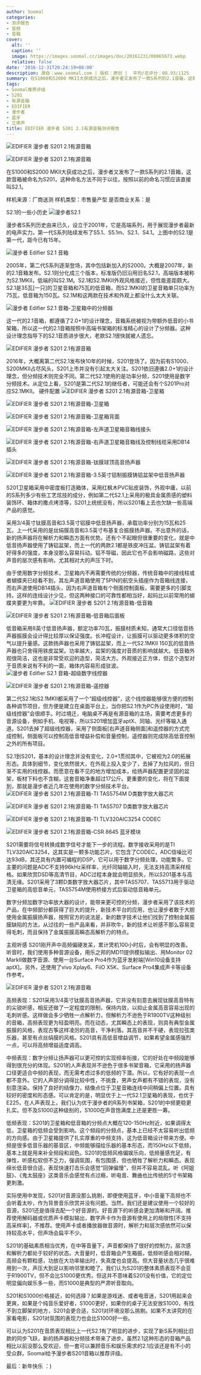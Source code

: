 ```yaml
---
author: Soomal
categories:
- 测评报告
- 音频
- 音箱
cover:
  alt: ''
  caption: ''
  image: https://images.soomal.cc/images/doc/20161231/00065673.webp
  relative: false
date: '2016-12-31T20:24:19+08:00'
description: 源自：www.soomal.com | 版权：原创 |  平均/总评分：08.93/1125
summary: 在S1000和S2000 MKII大获成功之后，漫步者又发布了一款S系列的2.1音箱，这款音箱被命名为S201，这种命名方法不同于以往，按照以前的命名习惯应该直接叫S2.1。
tags:
- Soomal推荐评级
- S201
- 有源音箱
- EDIFIER
- 漫步者
- 蓝牙
- 立体声
title: EDIFIER 漫步者 S201 2.1有源音箱测评报告
---
```


![EDIFIER 漫步者 S201 2.1有源音箱](https://images.soomal.cc/images/doc/20161217/00065163_01.webp)



![EDIFIER 漫步者 S201 2.1有源音箱](https://images.soomal.cc/images/doc/20161217/00065164_01.webp)



在S1000和S2000 MKII大获成功之后，漫步者又发布了一款S系列的2.1音箱，这款音箱被命名为S201，这种命名方法不同于以往，按照以前的命名习惯应该直接叫S2.1。


样机来源：厂商送测
样机类型：市售量产型
是否商业关系：是

S2.1的一些小历史
![漫步者S2.1](https://images.soomal.cc/images/doc/20090611/00002085.webp)




漫步者S系列历史由来已久，设立于2001年，它是高端系列，用于展现漫步者最新的电声实力。第一代S系列陆续发布了S5.1、S5.1m、S2.1、S4.1。上图中的S2.1是第一代，距今已有15年。

![漫步者 Edifier S2.1 音箱](https://images.soomal.cc/images/doc/20091007/00002849.webp)




2005年，第二代S系列逐渐登场，其中包括新加入的S2000。大概是2007年，新的2.1音箱发布。S2.1则分化成三个版本，标准版仍旧沿用旧名S2.1，高端版本被称为S2.1MKII，低端的叫S2.1M。S2.1和S2.1MKII外观风格接近，但性能差距颇大。S2.1是35瓦[一只]的卫星音箱和75瓦的低音箱，而S2.1MKII的卫星音箱单只功率为75瓦，低音箱为150瓦。S2.1M和这两款在技术和外观上都没什么太大关联。

![漫步者 Edifier S2.1 音箱-卫星箱中的分频器](https://images.soomal.cc/images/doc/20091007/00002873.webp)




这一代的2.1音箱，都遵循了2.0+1的设计理念，音箱系统被视为带额外低音的小书架箱，所以这一代的2.1音箱按照中高端书架箱的标准精心的设计了分频器。这种设计理念指导下的S2.1音质进步很大，老款S2.1很快就被人遗忘。

![EDIFIER 漫步者 S201 2.1有源音箱](https://images.soomal.cc/images/doc/20161217/00065166.webp)




2016年，大概离第二代S2.1发布快10年的时候，S201登场了。因为前有S1000、S200MKII占尽风头，S201上市并没有引起太大关注。S201依旧遵循2.0+1的设计理念，但分频技术则完全不同。第二代S2.1使用的是功率分频，S201使用是数字分频技术。从定位上看，S201是第二代S2.1的继任者，可能还会有个S201Pro对应S2.1MKII。
硬件配置
![EDIFIER 漫步者 S201 2.1有源音箱-卫星箱](https://images.soomal.cc/images/doc/20161217/00065170.webp)




![EDIFIER 漫步者 S201 2.1有源音箱-卫星箱](https://images.soomal.cc/images/doc/20161217/00065171_01.webp)




![EDIFIER 漫步者 S201 2.1有源音箱-卫星箱背面](https://images.soomal.cc/images/doc/20161217/00065172_01.webp)




![EDIFIER 漫步者 S201 2.1有源音箱-左声道卫星箱音箱线接头](https://images.soomal.cc/images/doc/20161217/00065175_01.webp)




![EDIFIER 漫步者 S201 2.1有源音箱-右声道卫星箱音箱线及控制线缆采用DB14插头](https://images.soomal.cc/images/doc/20161217/00065177_01.webp)




![EDIFIER 漫步者 S201 2.1有源音箱-钛膜球顶高音扬声器](https://images.soomal.cc/images/doc/20161217/00065179_01.webp)




![EDIFIER 漫步者 S201 2.1有源音箱-3.5英寸铝制振膜铸铝盆架中低音扬声器](https://images.soomal.cc/images/doc/20161217/00065181_01.webp)




S201卫星箱采用中密度板打造箱体，采用红枫木PVC贴皮装饰，外观中庸，以前的S系列多少有些工艺炫技的成分，例如第二代S2.1上采用的极具金属质感的塑料装饰环、箱体的撒点烤漆等，S201上统统没有，所以S201看上去也欠缺一些高端产品的感觉。

采用3/4英寸钛膜高音和3.5英寸铝膜中低音扬声器，承载功率分别为15瓦和25瓦，上一代采用的是丝绢膜高音和3.5英寸布基复合振膜扬声器。不出意外的话，新的扬声器将在解析力和瞬态方面有优势。还有个不起眼但很重要的变化，就是中低音扬声器使用了铸铝盆架，而上一代的两款2.1都是铁皮冲压盆。铸铝盆架有着好得多的强度，本身没那么容易抖动。铝不导磁，因此它也不会影响磁路，这些对声音的层次感有影响，尤其相对大的声压下时。

由于使用数字分频技术，卫星箱内不再需要传统的分频器，传统音箱中的接线柱或者蝴蝶夹已经看不到，其左声道音箱使用了5PIN的航空头插座作为音箱线连接，而右声道使用DB14插头，因为右声道音箱有个侧面控制面板，需要更多的引脚支持。这样的连线设计少见，但这两种接口的可靠性都相当好，起码比以前常用的蝴蝶夹要更为牢靠。
![EDIFIER 漫步者 S201 2.1有源音箱-低音箱](https://images.soomal.cc/images/doc/20161217/00065167_01.webp)




![EDIFIER 漫步者 S201 2.1有源音箱-低音箱后面板](https://images.soomal.cc/images/doc/20161217/00065169_01.webp)




低音箱采用8英寸低音扬声器，额定功率70瓦，振膜材质未知，通常大口径低音扬声器振膜会设计得比较厚以保证强度。长冲程设计，让振膜可以驱动更多体积的空气以提升量感。这款扬声器也采用了铸铝盆架，而上一代S2.1MKII 150瓦的低音扬声器也只舍得用铁皮盆架。功率越大，盆架的强度对音质的影响就越大。低音箱外观很简洁，这也是非常受欢迎的造型，简洁大方。外观接近正方体，但这个造型对于音质来说有不利的一面，箱体内容易形成驻波。
![漫步者 Edifier S2.1 音箱-超级数字线控器](https://images.soomal.cc/images/doc/20091007/00002874_01.webp)




![EDIFIER 漫步者 S201 2.1有源音箱-遥控器](https://images.soomal.cc/images/doc/20161217/00065184_01.webp)




第二代S2.1和S2.1MKII都采用了一个“超级线控器”，这个线控器能够很方便的控制各种调节项目，但方便是建立在桌面平台上，当你把S2.1作为PC外设使用时，“超级线控器”会很顺手。时过境迁，电脑桌不再是有源音箱的主场，需要考虑更多的音源设备，例如手机、电视等，所以S201增加蓝牙aptX、同轴、光纤等输入通道。S201去掉了超级线控器，采用了侧面板[右声道音箱侧面]和遥控器的方式完成控制，侧面板可以控制高低音增益补偿和音量控制，遥控器则完成除高低音控制之外的所有项目。

S2.1到S201，基本的设计理念并没有变化，2.0+1贯彻其中，它被视为2.0的拓展形态。具体到细节，变化依然很大，在外观上投入变少了，去掉了为拉风的，但日渐不实用的线控器。而愿意在看不见的地方增加成本，给扬声器配置更坚固的盆架，板材下料也不含糊，这套音箱净重超过17公斤。更重要的变化，将在下面提到，那就是漫步者近几年在使用的数字分频技术平台。
![EDIFIER 漫步者 S201 2.1有源音箱-TI TAS5754M D类数字放大器芯片](https://images.soomal.cc/images/doc/20161217/00065195_01.webp)




![EDIFIER 漫步者 S201 2.1有源音箱-TI TAS5707 D类数字放大器芯片](https://images.soomal.cc/images/doc/20161217/00065196_01.webp)




![EDIFIER 漫步者 S201 2.1有源音箱-TI TLV320AIC3254 CODEC](https://images.soomal.cc/images/doc/20161217/00065191_01.webp)




![EDIFIER 漫步者 S201 2.1有源音箱-CSR 8645 蓝牙模块](https://images.soomal.cc/images/doc/20161217/00065194_01.webp)




S201需要将信号转换成数字信号才能下一步的流程。数字接收采用的是TI TLV320AIC3254，这其实是一颗多功能芯片。它包含了CODEC，ADC信噪比可达93dB，其还具有内置可编程的DSP，它可以用于数字分频处理，功能繁多。它主要的问题是ADC不支持96kHz采样率，光纤同轴输入时，无法支持高清采样规格。如果欣赏DSD等高清节目，ADC过程本身就会明显损失，所以S201基本与高清无缘。S201采用了3颗D类数字放大器芯片，其中TAS5707、TAS5713用于驱动卫星箱的高低音单元，TAS5754M使用桥接方式后驱动低音箱单元。

数字分频加数字功率放大器的设计，能带来更可控的分频，漫步者采用了该技术的产品，在中频部分都获得了巨大的提升，新技术平台的应用，也让漫步者敢于大胆使用金属振膜扬声器，按照官方的说法是，新的数字技术让他们找到了控制金属振膜缺陷的方法，从过往的一些产品来看，并非吹牛，新的技术让听感不那么容易变得毛刺，而且保持了金属振膜高瞬态高解析力的特点。

主观听感
S201刚开声中高频偏硬发呆，累计煲机100小时后，会有明显的改善。听音时，我们使用多种音源设备，用乐之邦的MD11提供模拟输出、用Monitor 02 MarkII做数字音源、使用一台Surface Pro4作为蓝牙发射端[Win10设备支持aptX]。另外，还使用了vivo Xplay6、FiiO X5K、Surface Pro4集成声卡等设备作参考。

![EDIFIER 漫步者 S201 2.1有源音箱](https://images.soomal.cc/images/doc/20161217/00065166.webp)




高频表现：S201采用3/4英寸钛膜高音扬声器，它并没有刻意去展现钛膜高音特有的尖锐听感，相反还做了一定程度的限制，保持内敛，以抑止金属高音容易出现的毛刺听感。这样做会多少牺牲一点解析力，但解析力不逊色于R1900TV这种级别的音箱，高频表现更为轻盈明亮。而在动态，尤其瞬态上的表现，则具有典型金属振膜的风格，表现古筝这样凌厉的高音，干净利落。其高音并不干硬，表现拉弦类乐器，甚至有点丝绢膜的风格。S201具有高低音增益调节，如果希望金属感强烈一点，可以将高频增益适度调高。

中频表现：数字分频让扬声器可以更可控的实现频率衔接，它的好处在中频段能够得到很充分的体现。S201的人声表现并不逊色于很多书架音箱，它采用的扬声器口径更适合中频的表现，而无需考虑过多的低频的下潜。所以，它有好的表现一点都不意外。它的人声部分调得比较中性，不挑食，男声女声都有不错的表现，没有刻意渲染。保持了良好的结像力，结像点位于卫星音箱连线中间稍偏上位置。具有较好的密度和形态感。可以肯定的是，明显优于上一代S2.1卫星箱的表现，也优于E225，在人声表现上，我们认为优于漫步者的R系列书架箱，S201的中频更稳更扎实。但不及S1000这种级别的，S1000在声音饱满度上还是更胜一筹。

低频表现：S201的卫星箱和低音箱的分频点大概在120-150Hz附近，如果调得太低，卫星箱的低频会受到影响。这个频段的分频点，基本上已经不太容易听出低频的方向感。由于卫星箱提供了扎实厚重的中频支持，这为低音箱设计带来方便。中频是很多低音乐器的基音区，中频能够描绘乐器的基本形态，而150Hz以下低频，基本上就是用来补全频段和润色。S201的低频风格偏娱乐向，低频量感充足，有弹性，听感松软但不乏力，强调氛围，有包围感，但也牺牲了解析力和瞬态。表现绵长低音很合适，表现快速打击乐会感觉“回弹偏慢”，但并不容易混乱。听《阿姐鼓》、《鬼太鼓座》这类音乐会感觉有点过瘾，听电音、舞曲也比传统的5寸书架箱更刺激。

实际使用中发现，S201对音源没那么挑剔，即便使用蓝牙，中小音量下高频也不会听着太吵，作为背景音乐欣赏并没有问题。当然，我们还是建议使用一个较好的音源，S201还是值得去配一个好音源的。好音源下的听感会更加清晰和开阔。推荐使用解码器或优质声卡模拟输出，数字声卡作为音源有使用上的局限性[不支持高采样率]，不推荐。使用声卡或者播放器做音源时，解析力和层次感依然可以保持较高水平，但声场会扁平不少。

S201的基础素质相当优秀，在中等音量下，声音都保持了很好的控制力，层次感和解析力都处于较好的状态。大音量时，低音箱会产生箱振，低频听感会相对糊，高频会有颗粒感，功放在大功率输出时，失真度也会提高。但大音量状态几乎很难用到一次，声压大到足以影响邻里和睦了。我们认为S201的整体素质表现不会亚于R1900TV，但不会比S1000更优秀。但这并不意味着S201没有价值，它的定位明显偏向娱乐多一些，而S1000是典型的严肃听音取向。

S201和S1000价格接近，如何选择？如果是游戏迷、或者电音迷，S201用起来会更爽，如果是个纯音乐爱好者，S1000更好，如果你的桌子无法安放S1000，有找不到立脚架的地方，S201会更合适，S201对环境没那么挑剔。如果不太讲究的在家看电影，S201对氛围的表现力也会比S1000好一些。

可以认为S201在音质表现相比上一代S2.1有了明显的进步，实现了新S系列相比旧款的同步飞跃，新的扬声器和分频技术带来了进步。虽然2.1这种形态的音箱产品相比以前没那么受欢迎，但一套可以兼顾音乐和娱乐需求的2.1应该还是有不小的受众群。Soomal给予漫步者S201音箱以推荐评级。 

最后：新年快乐 ：)